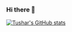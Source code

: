 ### Hi there 👋
[![Tushar's GitHub stats](https://github-readme-stats.vercel.app/api?username=tushargautam3112)](https://github.com/anuraghazra/github-readme-stats)
